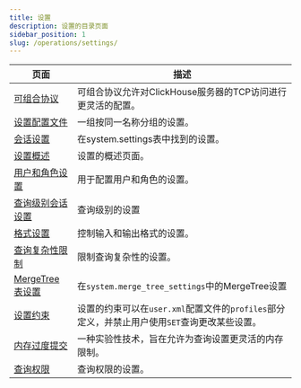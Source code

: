```yaml
---
title: 设置
description: 设置的目录页面
sidebar_position: 1
slug: /operations/settings/
---
```


<!-- 该页面的目录表由 
https://github.com/ClickHouse/clickhouse-docs/blob/main/scripts/autogenerate-table-of-contents.sh
根据YAML前言字段自动生成：slug、description、title。

如果您发现错误，请编辑页面本身的YML前言。 -->
| 页面 | 描述 |
|-----|-----|
| [可组合协议](/operations/settings/composable-protocols) | 可组合协议允许对ClickHouse服务器的TCP访问进行更灵活的配置。 |
| [设置配置文件](/operations/settings/settings-profiles) | 一组按同一名称分组的设置。 |
| [会话设置](/operations/settings/settings) | 在system.settings表中找到的设置。 |
| [设置概述](/operations/settings/overview) | 设置的概述页面。 |
| [用户和角色设置](/operations/settings/settings-users) | 用于配置用户和角色的设置。 |
| [查询级别会话设置](/operations/settings/query-level) | 查询级别的设置 |
| [格式设置](/operations/settings/formats) | 控制输入和输出格式的设置。 |
| [查询复杂性限制](/operations/settings/query-complexity) | 限制查询复杂性的设置。 |
| [MergeTree表设置](/operations/settings/merge-tree-settings) | 在`system.merge_tree_settings`中的MergeTree设置 |
| [设置约束](/operations/settings/constraints-on-settings) | 设置的约束可以在`user.xml`配置文件的`profiles`部分定义，并禁止用户使用`SET`查询更改某些设置。 |
| [内存过度提交](/operations/settings/memory-overcommit) | 一种实验性技术，旨在允许为查询设置更灵活的内存限制。 |
| [查询权限](/operations/settings/permissions-for-queries) | 查询权限的设置。 |
